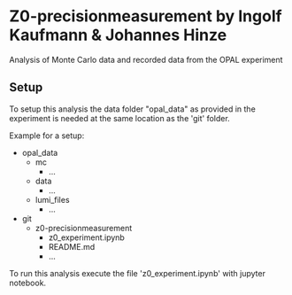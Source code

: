 # Z0-precisionmeasurement by Ingolf Kaufmann & Johannes Hinze

Analysis of Monte Carlo data and recorded data from the OPAL experiment

## Setup

To setup this analysis the data folder "opal_data" as provided in the experiment is needed at the same location as the 'git' folder. 

Example for a setup: 

- opal_data
  - mc
    - ...
  - data
    - ...
  - lumi_files
    - ...
- git
  - z0-precisionmeasurement
    - z0_experiment.ipynb
    - README.md
    - ...
    
To run this analysis execute the file 'z0_experiment.ipynb' with jupyter notebook.